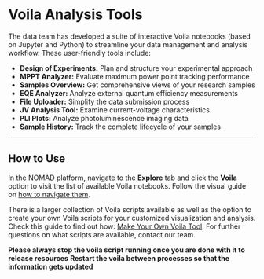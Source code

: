 # Voila Analysis Tools

The data team has developed a suite of interactive Voila notebooks (based on Jupyter and Python) to streamline your data management and analysis workflow. These user-friendly tools include:

- **Design of Experiments:** Plan and structure your experimental approach
- **MPPT Analyzer:** Evaluate maximum power point tracking performance
- **Samples Overview:** Get comprehensive views of your research samples
- **EQE Analyzer:** Analyze external quantum efficiency measurements
- **File Uploader:** Simplify the data submission process
- **JV Analysis Tool:** Examine current-voltage characteristics
- **PLI Plots:** Analyze photoluminescence imaging data
- **Sample History:** Track the complete lifecycle of your samples

---

## How to Use

In the NOMAD platform, navigate to the **Explore** tab and click the **Voila** option to visit the list of available Voila notebooks. Follow the visual guide on [how to navigate them](https://scribehow.com/viewer/How_to_Work_on_the_HZB_Nomad_Oasis__bRbhHOaCR2S3dBIeQLYw8A?referrer=documents).

There is a larger collection of Voila scripts available as well as the option to create your own Voila scripts for your customized visualization and analysis. Check this guide to find out how: [Make Your Own Voila Tool](../advanced_user_guide/make_your_own_voila.md). For further questions on what scripts are available, contact our team.

**Please always stop the voila script running once you are done with it to release resources**
**Restart the voila between processes so that the information gets updated**